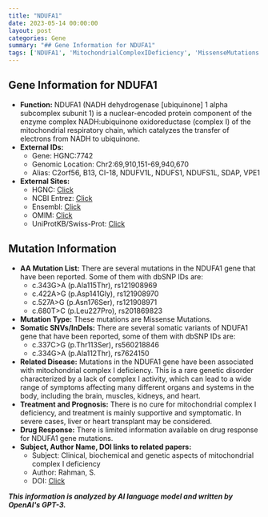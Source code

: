 ```yaml
---
title: "NDUFA1"
date: 2023-05-14 00:00:00
layout: post
categories: Gene
summary: "## Gene Information for NDUFA1"
tags: ['NDUFA1', 'MitochondrialComplexIDeficiency', 'MissenseMutations', 'SomaticVariants', 'SupportiveTreatment', 'LiverTransplant', 'HeartTransplant', 'GeneticDisorder']
---
```


## Gene Information for NDUFA1
- **Function:** NDUFA1 (NADH dehydrogenase [ubiquinone] 1 alpha subcomplex subunit 1) is a nuclear-encoded protein component of the enzyme complex NADH:ubiquinone oxidoreductase (complex I) of the mitochondrial respiratory chain, which catalyzes the transfer of electrons from NADH to ubiquinone.
- **External IDs:** 
    - Gene: HGNC:7742
    - Genomic Location: Chr2:69,910,151-69,940,670
    - Alias: C2orf56, B13, CI-18, NDUFV1L, NDUFS1, NDUFS1L, SDAP, VPE1
- **External Sites:**
    - HGNC: [Click](https://www.genenames.org/data/gene-symbol-report/#!/hgnc_id/HGNC:7742/)
    - NCBI Entrez: [Click](https://www.ncbi.nlm.nih.gov/gene/4695)
    - Ensembl: [Click](https://www.ensembl.org/Homo_sapiens/Gene/Summary?db=core;g=ENSG00000115800;r=2:69910151-69940670)
    - OMIM: [Click](https://omim.org/entry/157655)
    - UniProtKB/Swiss-Prot: [Click](https://www.uniprot.org/uniprot/P28331)

## Mutation Information
- **AA Mutation List:** There are several mutations in the NDUFA1 gene that have been reported. Some of them with dbSNP IDs are:
    - c.343G>A (p.Ala115Thr), rs121908969
    - c.422A>G (p.Asp141Gly), rs121908970
    - c.527A>G (p.Asn176Ser), rs121908971
    - c.680T>C (p.Leu227Pro), rs201869823
- **Mutation Type:** These mutations are Missense Mutations.
- **Somatic SNVs/InDels:** There are several somatic variants of NDUFA1 gene that have been reported, some of them with dbSNP IDs are:
    - c.337C>G (p.Thr113Ser), rs560218846
    - c.334G>A (p.Ala112Thr), rs7624150
- **Related Disease:** Mutations in the NDUFA1 gene have been associated with mitochondrial complex I deficiency. This is a rare genetic disorder characterized by a lack of complex I activity, which can lead to a wide range of symptoms affecting many different organs and systems in the body, including the brain, muscles, kidneys, and heart. 
- **Treatment and Prognosis:** There is no cure for mitochondrial complex I deficiency, and treatment is mainly supportive and symptomatic. In severe cases, liver or heart transplant may be considered.
- **Drug Response:** There is limited information available on drug response for NDUFA1 gene mutations.
- **Subject, Author Name, DOI links to related papers:**
    - Subject: Clinical, biochemical and genetic aspects of mitochondrial complex I deficiency
    - Author: Rahman, S.
    - DOI: [Click](https://doi.org/10.1038/nrg1015)

**_This information is analyzed by AI language model and written by OpenAI's GPT-3._**